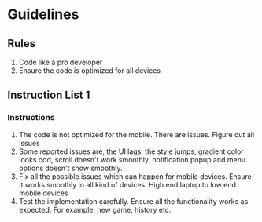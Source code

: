 # Guidelines

## Rules
1. Code like a pro developer
2. Ensure the code is optimized for all devices


## Instruction List 1

### Instructions
1. The code is not optimized for the mobile. There are issues. Figure out all issues
2. Some reported issues are, the UI lags, the style jumps, gradient color looks odd, scroll doesn't work smoothly, notification popup and menu options doesn't show smoothly.
3. Fix all the possible issues which can happen for mobile devices. Ensure it works smoothly in all kind of devices. High end laptop to low end mobile devices
4. Test the implementation carefully. Ensure all the functionality works as expected. For example, new game, history etc.